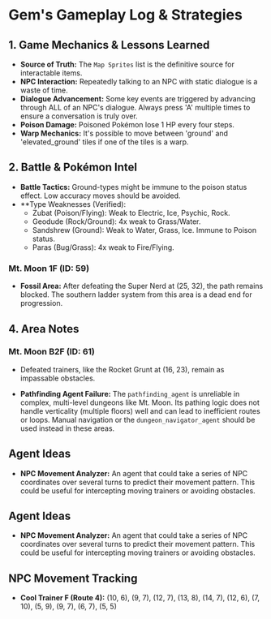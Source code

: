 # Gem's Gameplay Log & Strategies

## 1. Game Mechanics & Lessons Learned
*   **Source of Truth:** The `Map Sprites` list is the definitive source for interactable items.
*   **NPC Interaction:** Repeatedly talking to an NPC with static dialogue is a waste of time.
*   **Dialogue Advancement:** Some key events are triggered by advancing through ALL of an NPC's dialogue. Always press 'A' multiple times to ensure a conversation is truly over.
*   **Poison Damage:** Poisoned Pokémon lose 1 HP every four steps.
*   **Warp Mechanics:** It's possible to move between 'ground' and 'elevated_ground' tiles if one of the tiles is a warp.

## 2. Battle & Pokémon Intel
*   **Battle Tactics:** Ground-types might be immune to the poison status effect. Low accuracy moves should be avoided.
*   **Type Weaknesses (Verified):
    *   Zubat (Poison/Flying): Weak to Electric, Ice, Psychic, Rock.
    *   Geodude (Rock/Ground): 4x weak to Grass/Water.
    *   Sandshrew (Ground): Weak to Water, Grass, Ice. Immune to Poison status.
    *   Paras (Bug/Grass): 4x weak to Fire/Flying.

### Mt. Moon 1F (ID: 59)
*   **Fossil Area:** After defeating the Super Nerd at (25, 32), the path remains blocked. The southern ladder system from this area is a dead end for progression.

## 4. Area Notes
### Mt. Moon B2F (ID: 61)
*   Defeated trainers, like the Rocket Grunt at (16, 23), remain as impassable obstacles.

*   **Pathfinding Agent Failure:** The `pathfinding_agent` is unreliable in complex, multi-level dungeons like Mt. Moon. Its pathing logic does not handle verticality (multiple floors) well and can lead to inefficient routes or loops. Manual navigation or the `dungeon_navigator_agent` should be used instead in these areas.

## Agent Ideas
*   **NPC Movement Analyzer:** An agent that could take a series of NPC coordinates over several turns to predict their movement pattern. This could be useful for intercepting moving trainers or avoiding obstacles.

## Agent Ideas
*   **NPC Movement Analyzer:** An agent that could take a series of NPC coordinates over several turns to predict their movement pattern. This could be useful for intercepting moving trainers or avoiding obstacles.

## NPC Movement Tracking
*   **Cool Trainer F (Route 4):** (10, 6), (9, 7), (12, 7), (13, 8), (14, 7), (12, 6), (7, 10), (5, 9), (9, 7), (6, 7), (5, 5)